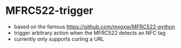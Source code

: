# MFRC522-trigger

* based on the famous https://github.com/mxgxw/MFRC522-python
* trigger arbitrary action when the MFRC522 detects an NFC tag
* currently only supports curling a URL